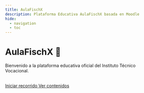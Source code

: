 ```yaml
---
title: AulaFischX
description: Plataforma Educativa AulaFischX basada en Moodle
hide:
  - navigation
  - toc
---
```


# AulaFischX 🚀

Bienvenido a la plataforma educativa oficial del Instituto Técnico Vocacional.

<div style="margin-top: 2rem;">
<a href="#inicio" class="md-button md-button--primary">
Iniciar recorrido
</a>
<a href="#contenidos" class="md-button">
Ver contenidos
</a>
</div>
